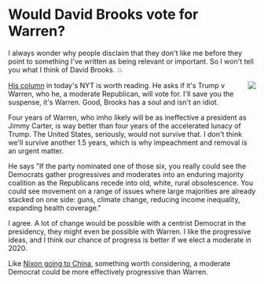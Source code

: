 # Would David Brooks vote for Warren?
I always wonder why people disclaim that they don't like me before they point to something I've written as being relevant or important. So I won't tell you what I think of David Brooks. :boom: 

<img src="http://scripting.com/images/2019/06/05/elizabethWarren.png" border="0" align="right"><a href="https://www.nytimes.com/2019/10/17/opinion/trump-warren-2020.html">His column</a> in today's NYT is worth reading. He asks if it's Trump v Warren, who he, a moderate Republican, will vote for. I'll save you the suspense, it's Warren. Good, Brooks has a soul and isn't an idiot. 

Four years of Warren, who imho likely will be as ineffective a president as Jimmy Carter, is way better than four years of the accelerated lunacy of Trump. The United States, seriously, would not survive that. I don't think we'll survive another 1.5 years, which is why impeachment and removal is an urgent matter. 

He says "If the party nominated one of those six, you really could see the Democrats gather progressives and moderates into an enduring majority coalition as the Republicans recede into old, white, rural obsolescence. You could see movement on a range of issues where large majorities are already stacked on one side: guns, climate change, reducing income inequality, expanding health coverage." 

I agree. A lot of change would be possible with a centrist Democrat in the presidency, they might even be possible with Warren. I like the progressive ideas, and I think our chance of progress is better if we elect a moderate in 2020. 

Like <a href="https://en.wikipedia.org/wiki/Nixon_goes_to_China">Nixon going to China</a>, something worth considering, a moderate Democrat could be more effectively progressive than Warren. 

